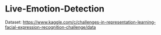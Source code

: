 # Live-Emotion-Detection
Dataset: https://www.kaggle.com/c/challenges-in-representation-learning-facial-expression-recognition-challenge/data
